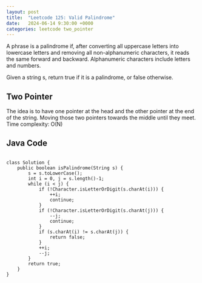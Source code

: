 ```yaml
---
layout: post
title:  "Leetcode 125: Valid Palindrome"
date:   2024-06-14 9:30:00 +0000
categories: leetcode two_pointer
---
```


A phrase is a palindrome if, after converting all uppercase letters into lowercase letters and removing all non-alphanumeric characters, it reads the same forward and backward. Alphanumeric characters include letters and numbers.

Given a string s, return true if it is a palindrome, or false otherwise.

<h2>Two Pointer</h2>
The idea is to have one pointer at the head and the other pointer at the end of the string. Moving those
two pointers towards the middle until they meet.
Time complexity: O(N)

<h2> Java Code </h2>
<pre>
<code>
class Solution {
    public boolean isPalindrome(String s) {
        s = s.toLowerCase();
        int i = 0, j = s.length()-1;
        while (i < j) {
            if (!Character.isLetterOrDigit(s.charAt(i))) {
                ++i;
                continue;
            }
            if (!Character.isLetterOrDigit(s.charAt(j))) {
                --j;
                continue;
            }
            if (s.charAt(i) != s.charAt(j)) {
                return false;
            }
            ++i;
            --j;
        }
        return true;
    }
}
</code>
</pre>
